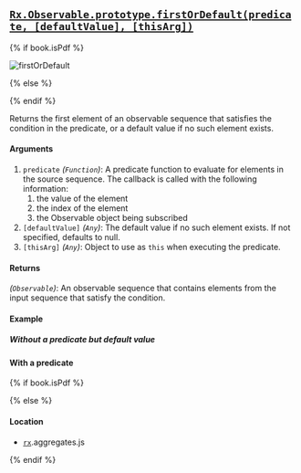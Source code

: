## [`Rx.Observable.prototype.firstOrDefault(predicate, [defaultValue], [thisArg])`](https://github.com/Reactive-Extensions/RxJS/blob/master/src/core/linq/observable/firstordefault.js)

{% if book.isPdf %}

![firstOrDefault](http://reactivex.io/documentation/operators/images/firstOrDefault.png)

{% else %}



{% endif %}

Returns the first element of an observable sequence that satisfies the condition in the predicate, or a default value if no such element exists.

#### Arguments
1. `predicate` *(`Function`)*: A predicate function to evaluate for elements in the source sequence. The callback is called with the following information:
    1. the value of the element
    2. the index of the element
    3. the Observable object being subscribed
2. `[defaultValue]` *(`Any`)*: The default value if no such element exists.  If not specified, defaults to null.
3. `[thisArg]` *(`Any`)*: Object to use as `this` when executing the predicate.

#### Returns
*(`Observable`)*: An observable sequence that contains elements from the input sequence that satisfy the condition.  

#### Example

##### Without a predicate but default value

[](http://jsbin.com/fijet/1/embed?js,console)

#### With a predicate

[](http://jsbin.com/tucaj/1/embed?js,console)

{% if book.isPdf %}



{% else %}

#### Location

- [`rx`](https://www.npmjs.org/package/rx).aggregates.js

{% endif %}